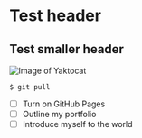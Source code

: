 # Test header
## Test smaller header

![Image of Yaktocat](https://octodex.github.com/images/yaktocat.png)

```
$ git pull
```

- [ ] Turn on GitHub Pages
- [ ] Outline my portfolio
- [ ] Introduce myself to the world
